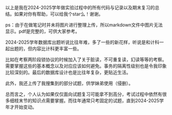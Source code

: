 以上是我在2024-2025学年做实验过程中的所有代码与记录以及期末复习的总结。如果对你有帮助，可以给我个star么！谢谢。

ps：由于在做笔记时并未将图片进行整理上传，所以markdown文件中图片无法显示。pdf是完整的，可供大家参考。

2024-2025学年数据库出题听说比往年难，多了一些的新花样，听说是和计科一起出题的，但内容比计科更丰富一些。

比如在考察两阶段锁协议的时候加入了关于脏读，不可重复读，幻读等等的考察。需要掌握这些的基本概念以及对应应该如何避免。事务的隔离性级别也是令我印象比较深刻的。最后的数据库设计也是比往年复杂，更贴近生活。

此外，我还上传了我搜集到的部分试题，供学妹弟使用（侵删）。

总而言之，个人认为如果仅仅面向试题复习可能拿不到高分，考试过程中依然有很多细枝末节的知识点需要掌握。而往年通常只考固定的试题，直到2024-2025学年才开始变动。
